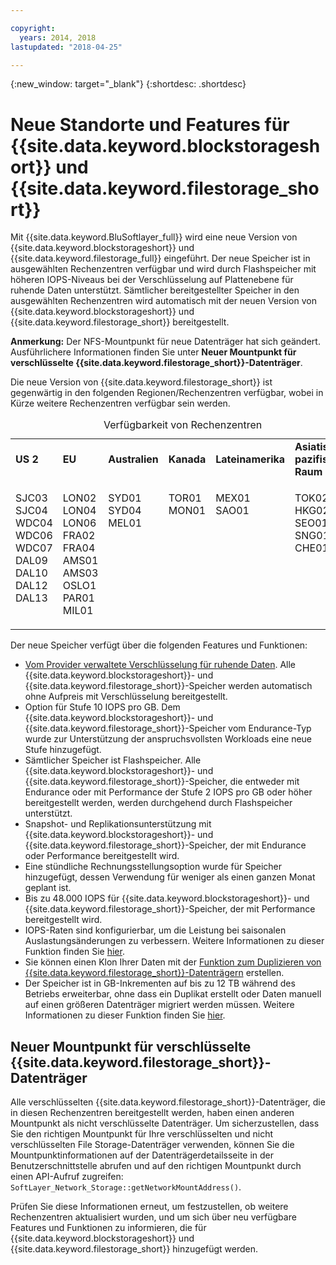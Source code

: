 ```yaml
---

copyright:
  years: 2014, 2018
lastupdated: "2018-04-25"

---
```

{:new_window: target="_blank"}
{:shortdesc: .shortdesc}

# Neue Standorte und Features für {{site.data.keyword.blockstorageshort}} und {{site.data.keyword.filestorage_short}}

Mit {{site.data.keyword.BluSoftlayer_full}} wird eine neue Version von {{site.data.keyword.blockstorageshort}} und {{site.data.keyword.filestorage_full}} eingeführt.  Der neue Speicher ist in ausgewählten Rechenzentren verfügbar und wird durch Flashspeicher mit höheren IOPS-Niveaus bei der Verschlüsselung auf Plattenebene für ruhende Daten unterstützt. Sämtlicher bereitgestellter Speicher in den ausgewählten Rechenzentren wird automatisch mit der neuen Version von {{site.data.keyword.blockstorageshort}} und {{site.data.keyword.filestorage_short}} bereitgestellt.

**Anmerkung:** Der NFS-Mountpunkt für neue Datenträger hat sich geändert. Ausführlichere Informationen finden Sie unter **Neuer Mountpunkt für verschlüsselte {{site.data.keyword.filestorage_short}}-Datenträger**.

Die neue Version von {{site.data.keyword.filestorage_short}} ist gegenwärtig in den folgenden Regionen/Rechenzentren verfügbar, wobei in Kürze weitere Rechenzentren verfügbar sein werden.
<table style="width:100%;">
	<caption>Verfügbarkeit von Rechenzentren</caption>
	<tbody>
		<tr>
			<td><strong>US 2</strong></td>
			<td><strong>EU</strong></td>
			<td><strong>Australien</strong></td>
			<td><strong>Kanada</strong></td>
			<td><strong>Lateinamerika</strong></td>
			<td><strong>Asiatisch-pazifischer Raum</strong></td>
		</tr>
		<tr>
			<td>
				<p>SJC03<br />
				SJC04<br />
				WDC04<br />
				WDC06<br />
				WDC07<br />
				DAL09<br />
				DAL10<br />
				DAL12<br />
				DAL13<br /><br /></p>
			</td>
			<td>
				<p>LON02<br />
				LON04<br />
				LON06<br />
				FRA02<br />
				FRA04<br />
				AMS01<br />
				AMS03<br />
				OSLO1<br />
				PAR01<br />
				MIL01<br /></p>
			</td>
			<td>
				<p>SYD01<br />
				SYD04<br />
				MEL01<br /><br /><br /><br /><br /><br /><br /><br /></p>
			</td>
			<td>
				<p>TOR01<br />
				MON01<br /><br /><br /><br /><br /><br /><br /><br /><br /></p>
			</td>
			<td>
				<p>MEX01<br />SAO01<br /><br /><br /><br /><br /><br /><br /><br /><br /></p>
			</td>
						<td>
				<p>TOK02<br />
				HKG02<br />
				SEO01<br />
				SNG01<br />
				CHE01<br /><br /><br /><br /><br /><br /></p>
			</td>
			</tr>
	</tbody>
</table>


Der neue Speicher verfügt über die folgenden Features und Funktionen:

-  [Vom Provider verwaltete Verschlüsselung für ruhende Daten](block-file-storage-encryption-rest.html). Alle {{site.data.keyword.blockstorageshort}}- und {{site.data.keyword.filestorage_short}}-Speicher werden automatisch ohne Aufpreis mit Verschlüsselung bereitgestellt.
-  Option für Stufe 10 IOPS pro GB. Dem {{site.data.keyword.blockstorageshort}}- und {{site.data.keyword.filestorage_short}}-Speicher vom Endurance-Typ wurde zur Unterstützung der anspruchsvollsten Workloads eine neue Stufe hinzugefügt.
-  Sämtlicher Speicher ist Flashspeicher.  Alle {{site.data.keyword.blockstorageshort}}- und {{site.data.keyword.filestorage_short}}-Speicher, die entweder mit Endurance oder mit Performance der Stufe 2 IOPS pro GB oder höher bereitgestellt werden, werden durchgehend durch Flashspeicher unterstützt.
-  Snapshot- und Replikationsunterstützung mit {{site.data.keyword.blockstorageshort}}- und {{site.data.keyword.filestorage_short}}-Speicher, der mit Endurance oder Performance bereitgestellt wird.
-  Eine stündliche Rechnungsstellungsoption wurde für Speicher hinzugefügt, dessen Verwendung für weniger als einen ganzen Monat geplant ist. 
-  Bis zu 48.000 IOPS für {{site.data.keyword.blockstorageshort}}- und {{site.data.keyword.filestorage_short}}-Speicher, der mit Performance bereitgestellt wird.
-  IOPS-Raten sind konfigurierbar, um die Leistung bei saisonalen Auslastungsänderungen zu verbessern. Weitere Informationen zu dieser Funktion finden Sie [hier](adjustable-iops.html).
-  Sie können einen Klon Ihrer Daten mit der [Funktion zum Duplizieren von {{site.data.keyword.filestorage_short}}-Datenträgern](how-to-create-duplicate-volume.html) erstellen.
- Der Speicher ist in GB-Inkrementen auf bis zu 12 TB während des Betriebs erweiterbar, ohne dass ein Duplikat erstellt oder Daten manuell auf einen größeren Datenträger migriert werden müssen. Weitere Informationen zu dieser Funktion finden Sie [hier](expandable_file_storage.html).

## Neuer Mountpunkt für verschlüsselte {{site.data.keyword.filestorage_short}}-Datenträger

Alle verschlüsselten {{site.data.keyword.filestorage_short}}-Datenträger, die in diesen Rechenzentren bereitgestellt werden, haben einen anderen Mountpunkt als nicht verschlüsselte Datenträger.  Um sicherzustellen, dass Sie den richtigen Mountpunkt für Ihre verschlüsselten und nicht verschlüsselten File Storage-Datenträger verwenden, können Sie die Mountpunktinformationen auf der Datenträgerdetailsseite in der Benutzerschnittstelle abrufen und auf den richtigen Mountpunkt durch einen API-Aufruf zugreifen: `SoftLayer_Network_Storage::getNetworkMountAddress()`.

Prüfen Sie diese Informationen erneut, um festzustellen, ob weitere Rechenzentren aktualisiert wurden, und um sich über neu verfügbare Features und Funktionen zu informieren, die für {{site.data.keyword.blockstorageshort}} und {{site.data.keyword.filestorage_short}} hinzugefügt werden.

